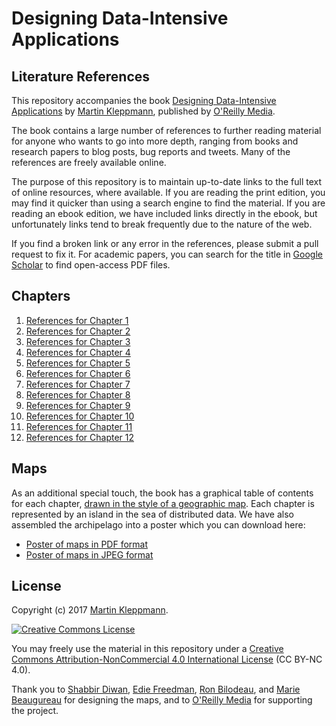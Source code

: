 Designing Data-Intensive Applications
=====================================

Literature References
---------------------

This repository accompanies the book [Designing Data-Intensive Applications](http://dataintensive.net/)
by [Martin Kleppmann](https://www.google.co.uk/maps), published by
[O'Reilly Media](http://shop.oreilly.com/product/0636920032175.do).

The book contains a large number of references to further reading material for anyone who wants to
go into more depth, ranging from books and research papers to blog posts, bug reports and tweets.
Many of the references are freely available online.

The purpose of this repository is to maintain up-to-date links to the full text of online resources,
where available. If you are reading the print edition, you may find it quicker than using a search
engine to find the material. If you are reading an ebook edition, we have included links directly in
the ebook, but unfortunately links tend to break frequently due to the nature of the web.

If you find a broken link or any error in the references, please submit a pull request to fix it.
For academic papers, you can search for the title in [Google Scholar](https://scholar.google.co.uk/)
to find open-access PDF files.

Chapters
--------

1.  [References for Chapter  1](https://github.com/zhouxiongh/ddia-references/blob/master/chapter-01-refs.md)
2.  [References for Chapter  2](https://github.com/zhouxiongh/ddia-references/blob/master/chapter-02-refs.md)
3.  [References for Chapter  3](https://github.com/zhouxiongh/ddia-references/blob/master/chapter-03-refs.md)
4.  [References for Chapter  4](https://github.com/zhouxiongh/ddia-references/blob/master/chapter-04-refs.md)
5.  [References for Chapter  5](https://github.com/zhouxiongh/ddia-references/blob/master/chapter-05-refs.md)
6.  [References for Chapter  6](https://github.com/zhouxiongh/ddia-references/blob/master/chapter-06-refs.md)
7.  [References for Chapter  7](https://github.com/zhouxiongh/ddia-references/blob/master/chapter-07-refs.md)
8.  [References for Chapter  8](https://github.com/zhouxiongh/ddia-references/blob/master/chapter-08-refs.md)
9.  [References for Chapter  9](https://github.com/zhouxiongh/ddia-references/blob/master/chapter-09-refs.md)
10. [References for Chapter 10](https://github.com/zhouxiongh/ddia-references/blob/master/chapter-10-refs.md)
11. [References for Chapter 11](https://github.com/zhouxiongh/ddia-references/blob/master/chapter-11-refs.md)
12. [References for Chapter 12](https://github.com/zhouxiongh/ddia-references/blob/master/chapter-12-refs.md)

Maps
----

As an additional special touch, the book has a graphical table of contents for each chapter,
[drawn in the style of a geographic map](https://www.oreilly.com/ideas/drawing-a-map-of-distributed-data-systems).
Each chapter is represented by an island in the sea of distributed data. We have also assembled
the archipelago into a poster which you can download here:

* [Poster of maps in PDF format](https://github.com/ept/ddia-references/blob/master/ddia-poster.pdf)
* [Poster of maps in JPEG format](https://github.com/ept/ddia-references/blob/master/ddia-poster.jpg)

License
-------

Copyright (c) 2017 [Martin Kleppmann](http://martin.kleppmann.com/).

<a rel="license" href="http://creativecommons.org/licenses/by-nc/4.0/"><img alt="Creative Commons License" style="border-width:0" src="https://i.creativecommons.org/l/by-nc/4.0/88x31.png" /></a>

You may freely use the material in this repository under a
<a rel="license" href="http://creativecommons.org/licenses/by-nc/4.0/">Creative Commons
Attribution-NonCommercial 4.0 International License</a> (CC BY-NC 4.0).

Thank you to
[Shabbir Diwan](http://shabbirdiwan.com/),
[Edie Freedman](http://www.ediefreedman.com/),
[Ron Bilodeau](http://www.oreilly.com/pub/au/3771), and
[Marie Beaugureau](https://twitter.com/cmariebeau)
for designing the maps, and to [O'Reilly Media](https://www.oreilly.com/) for supporting the project.
